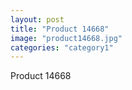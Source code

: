 ```yaml
---
layout: post
title: "Product 14668"
image: "product14668.jpg"
categories: "category1"
---
```

Product 14668
